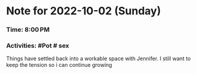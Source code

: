 # Note for 2022-10-02 (Sunday)
### Time: 8:00 PM
### Activities: #Pot  # sex

Things have settled back into a workable space with Jennifer. I still want to keep the tension so i can continue growing
